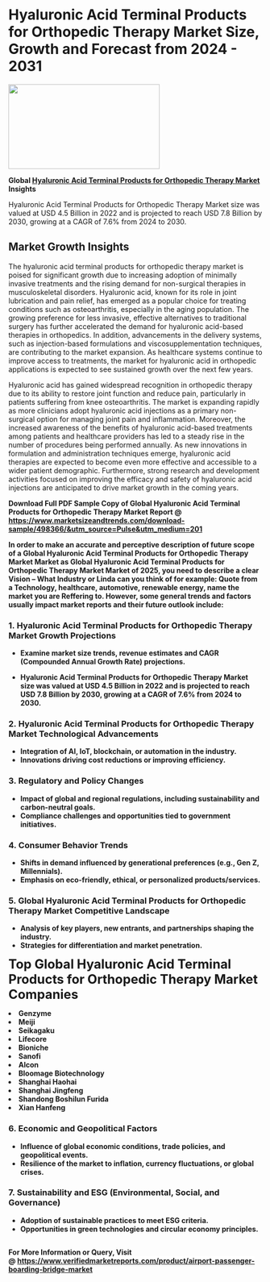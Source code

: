 <H1>Hyaluronic Acid Terminal Products for Orthopedic Therapy Market Size, Growth and Forecast from 2024 - 2031</H1><img class="aligncenter size-medium wp-image-584254" src="https://thirdeyenews.in/wp-content/uploads/2024/09/Global-Market-Research-300x168.jpeg" alt="" width="300" height="168" /><p><strong>Global&nbsp;<a href="https://www.marketsizeandtrends.com/download-sample/498366/&amp;utm_source=Pulse&amp;utm_medium=201">Hyaluronic Acid Terminal Products for Orthopedic Therapy Market</a> Insights</strong></p><p>Hyaluronic Acid Terminal Products for Orthopedic Therapy Market size was valued at USD 4.5 Billion in 2022 and is projected to reach USD 7.8 Billion by 2030, growing at a CAGR of 7.6% from 2024 to 2030.</p><p><h2>Market Growth Insights</h2> <p>The hyaluronic acid terminal products for orthopedic therapy market is poised for significant growth due to increasing adoption of minimally invasive treatments and the rising demand for non-surgical therapies in musculoskeletal disorders. Hyaluronic acid, known for its role in joint lubrication and pain relief, has emerged as a popular choice for treating conditions such as osteoarthritis, especially in the aging population. The growing preference for less invasive, effective alternatives to traditional surgery has further accelerated the demand for hyaluronic acid-based therapies in orthopedics. In addition, advancements in the delivery systems, such as injection-based formulations and viscosupplementation techniques, are contributing to the market expansion. As healthcare systems continue to improve access to treatments, the market for hyaluronic acid in orthopedic applications is expected to see sustained growth over the next few years.</p> <p><strong></strong></p> <p>Hyaluronic acid has gained widespread recognition in orthopedic therapy due to its ability to restore joint function and reduce pain, particularly in patients suffering from knee osteoarthritis. The market is expanding rapidly as more clinicians adopt hyaluronic acid injections as a primary non-surgical option for managing joint pain and inflammation. Moreover, the increased awareness of the benefits of hyaluronic acid-based treatments among patients and healthcare providers has led to a steady rise in the number of procedures being performed annually. As new innovations in formulation and administration techniques emerge, hyaluronic acid therapies are expected to become even more effective and accessible to a wider patient demographic. Furthermore, strong research and development activities focused on improving the efficacy and safety of hyaluronic acid injections are anticipated to drive market growth in the coming years. <p><strong></p><p><span class=""><strong>Download Full PDF Sample Copy of Global Hyaluronic Acid Terminal Products for Orthopedic Therapy Market Report</strong> @ <a href="https://www.marketsizeandtrends.com/download-sample/498366/&amp;utm_source=Pulse&amp;utm_medium=201" target="_blank">https://www.marketsizeandtrends.com/download-sample/498366/&amp;utm_source=Pulse&amp;utm_medium=201</a></span></p><p>In order to make an accurate and perceptive description of future scope of a Global&nbsp;Hyaluronic Acid Terminal Products for Orthopedic Therapy Market Market as Global&nbsp;Hyaluronic Acid Terminal Products for Orthopedic Therapy Market Market of 2025, you need to describe a clear Vision &ndash; What Industry or Linda can you think of for example: Quote from a Technology, healthcare, automotive, renewable energy, name the market you are Reffering to. However, some general trends and factors usually impact market reports and their future outlook include:</p><h3>1.&nbsp;<strong>Hyaluronic Acid Terminal Products for Orthopedic Therapy Market Growth Projections</strong></h3><ul><li>Examine market size trends, revenue estimates and CAGR (Compounded Annual Growth Rate) projections.</li><li><p>Hyaluronic Acid Terminal Products for Orthopedic Therapy Market size was valued at USD 4.5 Billion in 2022 and is projected to reach USD 7.8 Billion by 2030, growing at a CAGR of 7.6% from 2024 to 2030.</p></li></ul><h3>2.&nbsp;<strong>Hyaluronic Acid Terminal Products for Orthopedic Therapy Market Technological Advancements</strong></h3><ul><li>Integration of AI, IoT, blockchain, or automation in the industry.</li><li>Innovations driving cost reductions or improving efficiency.</li></ul><h3>3.&nbsp;<strong>Regulatory and Policy Changes</strong></h3><ul><li>Impact of global and regional regulations, including sustainability and carbon-neutral goals.</li><li>Compliance challenges and opportunities tied to government initiatives.</li></ul><h3>4.&nbsp;<strong>Consumer Behavior Trends</strong></h3><ul><li>Shifts in demand influenced by generational preferences (e.g., Gen Z, Millennials).</li><li>Emphasis on eco-friendly, ethical, or personalized products/services.</li></ul><h3>5.&nbsp;<strong>Global Hyaluronic Acid Terminal Products for Orthopedic Therapy Market Competitive Landscape</strong></h3><ul><li>Analysis of key players, new entrants, and partnerships shaping the industry.</li><li>Strategies for differentiation and market penetration.</li></ul><p data-pm-slice="1 1 []"><span style="color: inherit; font-family: inherit; font-size: 25px;">Top Global Hyaluronic Acid Terminal Products for Orthopedic Therapy Market Companies</span></p><div class="" data-test-id=""><p><li>Genzyme</li><li> Meiji</li><li> Seikagaku</li><li> Lifecore</li><li> Bioniche</li><li> Sanofi</li><li> Alcon</li><li> Bloomage Biotechnology</li><li> Shanghai Haohai</li><li> Shanghai Jingfeng</li><li> Shandong Boshilun Furida</li><li> Xian Hanfeng</li></p></div><h3>6.&nbsp;<strong>Economic and Geopolitical Factors</strong></h3><ul><li>Influence of global economic conditions, trade policies, and geopolitical events.</li><li>Resilience of the market to inflation, currency fluctuations, or global crises.</li></ul><h3>7.&nbsp;<strong>Sustainability and ESG (Environmental, Social, and Governance)</strong></h3><ul><li>Adoption of sustainable practices to meet ESG criteria.</li><li>Opportunities in green technologies and circular economy principles.</li></ul><h2><strong style="font-size: 14px;">For More Information or Query, Visit @&nbsp;</strong><a style="background-color: #ffffff; font-size: 14px;" href="https://www.marketsizeandtrends.com/report/hyaluronic-acid-terminal-products-for-orthopedic-therapy-market/" target="_blank">https://www.verifiedmarketreports.com/product/airport-passenger-boarding-bridge-market</a></h2>